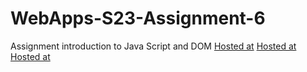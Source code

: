 
# WebApps-S23-Assignment-6
Assignment introduction to Java Script and DOM
[Hosted at](https://44-563-web-apps-s23.github.io/44563-webapps-s23-assignment6-Meghala22/painter.html)
[Hosted at](https://44-563-web-apps-s23.github.io/44563-webapps-s23-assignment6-Meghala22/conversions.html)
[Hosted at](https://44-563-web-apps-s23.github.io/44563-webapps-s23-assignment6-Meghala22/candy.html)